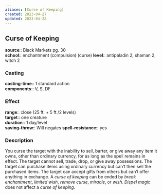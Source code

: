 ```yaml
---
aliases: [Curse of Keeping]
created: 2023-04-27
updated: 2023-04-28
---
```


## Curse of Keeping

**source**:: Black Markets pg. 30  
**school**:: enchantment (compulsion) (curse)
**level**:: antipaladin 2, shaman 2, witch 2

### Casting

**casting-time**:: 1 standard action  
**components**:: V, S, DF

### Effect

**range**:: close (25 ft. + 5 ft./2 levels)  
**target**:: one creature  
**duration**:: 1 day/level  
**saving-throw**:: Will negates
**spell-resistance**:: yes

### Description

You curse the target with the inability to sell, barter, or give away any item it owns, other than ordinary currency, for as long as the spell remains in effect. The target cannot sell, trade, drop, or give away possessions. The target can purchase items using ordinary currency but can’t then sell the purchased items. The target can accept gifts from others but can’t offer anything in exchange. A *curse of keeping* can be ended by *break enchantment*, *limited wish*, *remove curse*, *miracle*, or *wish*. *Dispel magic* does not affect a *curse of keeping*.
